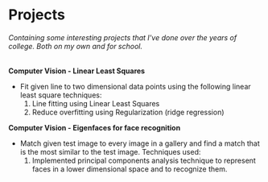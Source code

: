 # Projects
###### *Containing some interesting projects that I've done over the years of college. Both on my own and for school.*

**Computer Vision - Linear Least Squares**
- Fit given line to two dimensional data points using the following linear least square techniques:
  1. Line fitting using Linear Least Squares
  2. Reduce overfitting using Regularization (ridge regression)


**Computer Vision - Eigenfaces for face recognition**
- Match given test image to every image in a gallery and find a match that is the most similar to the test image. Techniques used:
  1. Implemented principal components analysis technique to represent faces in a lower dimensional space and to recognize them.
